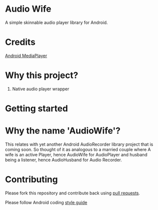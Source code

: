 Audio Wife
==========

A simple skinnable audio player library for Android.


Credits
==========

[Android MediaPlayer](http://www.tutorialspoint.com/android/android_mediaplayer.htm)


Why this project?
====================
1. Native audio player wrapper


Getting started
====================


Why the name 'AudioWife'?
=========================
This relates with yet another Android AudioRecorder library project that is coming soon. 
So thought of it as analogous to a married couple where A wife is an active Player, hence AudioWife
for AudioPlayer and husband being a listener, hence AudioHusband for Audio Recorder.


Contributing
=========================

Please fork this repository and contribute back using
[pull requests](https://github.com/jaydeepw/audio-wife/pulls).

Please follow Android coding [style guide](https://source.android.com/source/code-style.html)